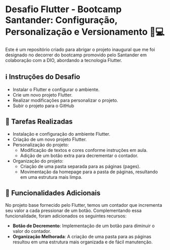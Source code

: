 # Desafio Flutter - Bootcamp Santander: Configuração, Personalização e Versionamento 📱💻

Este é um repositório criado para abrigar o projeto inaugural que me foi designado no decorrer do bootcamp promovido pelo Santander em colaboração com a DIO, abordando a tecnologia Flutter.

## ℹ️ Instruções do Desafio 

- Instalar o Flutter e configurar o ambiente.
- Crie um novo projeto Flutter.
- Realizar modificações para personalizar o projeto.
- Subir o projeto para o GitHub

## 🚀 Tarefas Realizadas

- Instalação e configuração do ambiente Flutter.
- Criação de um novo projeto Flutter.
- Personalização do projeto:
    - Modificação de textos e cores conforme instruções em aula.
    - Adição de um botão extra para decrementar o contador.
- Organização do projeto:
    - Criação de uma pasta separada para as páginas (pages).
    - Movimentação da homepage para a pasta de páginas, resultando em uma estrutura mais limpa.

## 🔧 Funcionalidades Adicionais

No projeto base fornecido pelo Flutter, temos um contador que incrementa seu valor a cada pressionar de um botão. Complementando essa funcionalidade, foram adicionados os seguintes recursos:

- **Botão de Decremento**: Implementação de um botão para diminuir o valor do contador.
- **Organização Melhorada**: A criação de uma pasta para as páginas resultou em uma estrutura mais organizada e de fácil manutenção.

